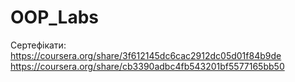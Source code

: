 # OOP_Labs
Сертефікати:
https://coursera.org/share/3f612145dc6cac2912dc05d01f84b9de
https://coursera.org/share/cb3390adbc4fb543201bf5577165bb50
